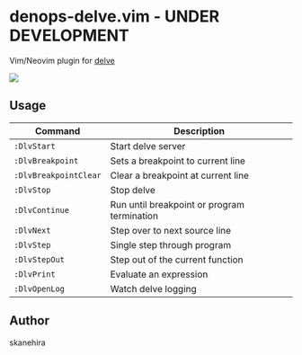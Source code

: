 # denops-delve.vim - UNDER DEVELOPMENT
Vim/Neovim plugin for [delve](https://github.com/go-delve/delve)

![](https://i.gyazo.com/21230158a0ac01a6d3e61990f1a72dc7.gif)

## Usage

| Command               | Description                                 |
|-----------------------|---------------------------------------------|
| `:DlvStart`           | Start delve server                          |
| `:DlvBreakpoint`      | Sets a breakpoint to current line           |
| `:DlvBreakpointClear` | Clear a breakpoint at current line          |
| `:DlvStop`            | Stop delve                                  |
| `:DlvContinue`        | Run until breakpoint or program termination |
| `:DlvNext`            | Step over to next source line               |
| `:DlvStep`            | Single step through program                 |
| `:DlvStepOut`         | Step out of the current function            |
| `:DlvPrint`           | Evaluate an expression                      |
| `:DlvOpenLog`         | Watch delve logging                         |

## Author
skanehira
